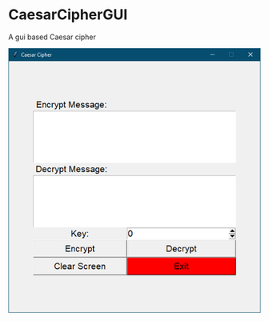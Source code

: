 # CaesarCipherGUI

A gui based Caesar cipher

![alt text](https://github.com/SylvainBoutros/CaesarCipherGUI/blob/main/caesar_cipher_window.png)